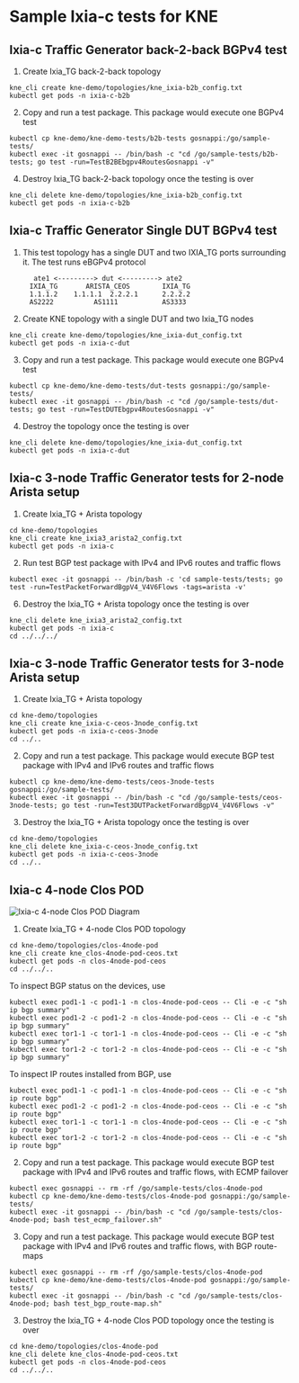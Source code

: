 # Sample Ixia-c tests for KNE

## Ixia-c Traffic Generator back-2-back BGPv4 test

1. Create Ixia_TG back-2-back topology

```Shell
kne_cli create kne-demo/topologies/kne_ixia-b2b_config.txt
kubectl get pods -n ixia-c-b2b
````

2. Copy and run a test package. This package would execute one BGPv4 test

```Shell
kubectl cp kne-demo/kne-demo-tests/b2b-tests gosnappi:/go/sample-tests/
kubectl exec -it gosnappi -- /bin/bash -c "cd /go/sample-tests/b2b-tests; go test -run=TestB2BEbgpv4RoutesGosnappi -v"
````

4. Destroy Ixia_TG back-2-back topology once the testing is over

```Shell
kne_cli delete kne-demo/topologies/kne_ixia-b2b_config.txt
kubectl get pods -n ixia-c-b2b
````

## Ixia-c Traffic Generator Single DUT BGPv4 test

1. This test topology has a single DUT and two IXIA_TG ports surrounding it. The test runs eBGPv4 protocol

````
      ate1 <---------> dut <---------> ate2     
     IXIA_TG       ARISTA_CEOS        IXIA_TG   
     1.1.1.2    1.1.1.1  2.2.2.1      2.2.2.2   
     AS2222          AS1111           AS3333    
````


2. Create KNE topology with a single DUT and two Ixia_TG nodes

```Shell
kne_cli create kne-demo/topologies/kne_ixia-dut_config.txt
kubectl get pods -n ixia-c-dut
````

3. Copy and run a test package. This package would execute one BGPv4 test

```Shell
kubectl cp kne-demo/kne-demo-tests/dut-tests gosnappi:/go/sample-tests/
kubectl exec -it gosnappi -- /bin/bash -c "cd /go/sample-tests/dut-tests; go test -run=TestDUTEbgpv4RoutesGosnappi -v"
````

4. Destroy the topology once the testing is over

```Shell
kne_cli delete kne-demo/topologies/kne_ixia-dut_config.txt
kubectl get pods -n ixia-c-dut
````

##  Ixia-c 3-node Traffic Generator tests for 2-node Arista setup

1. Create Ixia_TG + Arista topology

[//]: # (TODO This relies on Arista CEOS images being present in gcr.io/kt-nts-athena-dev/ repository and access to it.)

```Shell
cd kne-demo/topologies
kne_cli create kne_ixia3_arista2_config.txt
kubectl get pods -n ixia-c
````

2. Run test BGP test package with IPv4 and IPv6 routes and traffic flows

```Shell
kubectl exec -it gosnappi -- /bin/bash -c 'cd sample-tests/tests; go test -run=TestPacketForwardBgpV4_V4V6Flows -tags=arista -v'
````

6. Destroy the Ixia_TG + Arista topology once the testing is over

```Shell
kne_cli delete kne_ixia3_arista2_config.txt
kubectl get pods -n ixia-c
cd ../../../
````

##  Ixia-c 3-node Traffic Generator tests for 3-node Arista setup

1. Create Ixia_TG + Arista topology

[//]: # (TODO This relies on Arista CEOS images being present in gcr.io/kt-nts-athena-dev/ repository and access to it.)

```Shell
cd kne-demo/topologies
kne_cli create kne_ixia-c-ceos-3node_config.txt
kubectl get pods -n ixia-c-ceos-3node
cd ../..
````

2. Copy and run a test package. This package would execute BGP test package with IPv4 and IPv6 routes and traffic flows

```Shell
kubectl cp kne-demo/kne-demo-tests/ceos-3node-tests gosnappi:/go/sample-tests/
kubectl exec -it gosnappi -- /bin/bash -c "cd /go/sample-tests/ceos-3node-tests; go test -run=Test3DUTPacketForwardBgpV4_V4V6Flows -v"
````

3. Destroy the Ixia_TG + Arista topology once the testing is over

```Shell
cd kne-demo/topologies
kne_cli delete kne_ixia-c-ceos-3node_config.txt
kubectl get pods -n ixia-c-ceos-3node
cd ../..
````

##  Ixia-c 4-node Clos POD

![Ixia-c 4-node Clos POD Diagram](images/topology_clos-4node-pod.png)

1. Create Ixia_TG + 4-node Clos POD topology

[//]: # (TODO This relies on Arista CEOS images being present in gcr.io/kt-nts-athena-dev/ repository and access to it.)

```Shell
cd kne-demo/topologies/clos-4node-pod
kne_cli create kne_clos-4node-pod-ceos.txt
kubectl get pods -n clos-4node-pod-ceos
cd ../../..
````

To inspect BGP status on the devices, use

````
kubectl exec pod1-1 -c pod1-1 -n clos-4node-pod-ceos -- Cli -e -c "sh ip bgp summary"
kubectl exec pod1-2 -c pod1-2 -n clos-4node-pod-ceos -- Cli -e -c "sh ip bgp summary"
kubectl exec tor1-1 -c tor1-1 -n clos-4node-pod-ceos -- Cli -e -c "sh ip bgp summary"
kubectl exec tor1-2 -c tor1-2 -n clos-4node-pod-ceos -- Cli -e -c "sh ip bgp summary"
````

To inspect IP routes installed from BGP, use

````
kubectl exec pod1-1 -c pod1-1 -n clos-4node-pod-ceos -- Cli -e -c "sh ip route bgp"
kubectl exec pod1-2 -c pod1-2 -n clos-4node-pod-ceos -- Cli -e -c "sh ip route bgp"
kubectl exec tor1-1 -c tor1-1 -n clos-4node-pod-ceos -- Cli -e -c "sh ip route bgp"
kubectl exec tor1-2 -c tor1-2 -n clos-4node-pod-ceos -- Cli -e -c "sh ip route bgp"
````


2. Copy and run a test package. This package would execute BGP test package with IPv4 and IPv6 routes and traffic flows, with ECMP failover

```Shell
kubectl exec gosnappi -- rm -rf /go/sample-tests/clos-4node-pod
kubectl cp kne-demo/kne-demo-tests/clos-4node-pod gosnappi:/go/sample-tests/
kubectl exec -it gosnappi -- /bin/bash -c "cd /go/sample-tests/clos-4node-pod; bash test_ecmp_failover.sh"
````

3. Copy and run a test package. This package would execute BGP test package with IPv4 and IPv6 routes and traffic flows, with BGP route-maps

```Shell
kubectl exec gosnappi -- rm -rf /go/sample-tests/clos-4node-pod
kubectl cp kne-demo/kne-demo-tests/clos-4node-pod gosnappi:/go/sample-tests/
kubectl exec -it gosnappi -- /bin/bash -c "cd /go/sample-tests/clos-4node-pod; bash test_bgp_route-map.sh"
````

3. Destroy the Ixia_TG + 4-node Clos POD topology once the testing is over

```Shell
cd kne-demo/topologies/clos-4node-pod
kne_cli delete kne_clos-4node-pod-ceos.txt
kubectl get pods -n clos-4node-pod-ceos
cd ../../..
````

